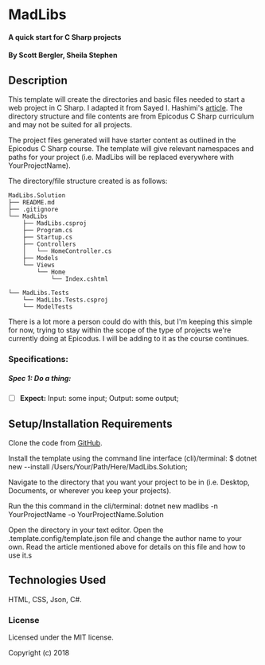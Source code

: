 # MadLibs

#### A quick start for C Sharp projects

#### By Scott Bergler, Sheila Stephen

## Description
This template will create the directories and basic files needed to start a web project in C Sharp. I adapted it from Sayed I. Hashimi's [article](https://blogs.msdn.microsoft.com/dotnet/2017/04/02/how-to-create-your-own-templates-for-dotnet-new/). The directory structure and file contents are from Epicodus C Sharp curriculum and may not be suited for all projects.

The project files generated will have starter content as outlined in the Epicodus C Sharp course. The template will give relevant namespaces and paths for your project (i.e. MadLibs will be replaced everywhere with YourProjectName).

The directory/file structure created is as follows:

```
MadLibs.Solution
├── README.md
├── .gitignore
└── MadLibs
    ├── MadLibs.csproj
    ├── Program.cs
    ├── Startup.cs
    ├── Controllers
    │   └── HomeController.cs
    ├── Models
    └── Views
        └── Home
            └── Index.cshtml

└── MadLibs.Tests
    └── MadLibs.Tests.csproj
    └── ModelTests

```

There is a lot more a person could do with this, but I'm keeping this simple for now, trying to stay within the scope of the type of projects we're currently doing at Epicodus. I will be adding to it as the course continues.

### Specifications:
##### Spec 1: Do a thing:
- [ ] **Expect:** Input: some input; Output: some output;

## Setup/Installation Requirements
Clone the code from [GitHub](https://github.com/skillitzimberg/MadLibs.Solution).

Install the template using the command line interface (cli)/terminal: $ dotnet new --install /Users/Your/Path/Here/MadLibs.Solution;

Navigate to the directory that you want your project to be in (i.e. Desktop, Documents, or wherever you keep your projects).

Run the this command in the cli/terminal:
dotnet new madlibs -n YourProjectName -o YourProjectName.Solution

Open the directory in your text editor. Open the .template.config/template.json file and change the author name to your own. Read the article mentioned above for details on this file and how to use it.s

## Technologies Used

HTML, CSS, Json, C#.

### License

Licensed under the MIT license.

Copyright (c) 2018 
